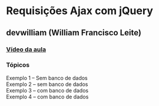 # Requisições Ajax com jQuery  
## devwilliam (William Francisco Leite)  

### [Vídeo da aula](https://www.youtube.com/watch?v=wWqi4yVWhc4&t=349s)

###  Tópicos  

Exemplo 1 – Sem banco de dados  
Exemplo 2 – sem banco de dados  
Exemplo 3 – com banco de dados  
Exemplo 4 – com banco de dados  
